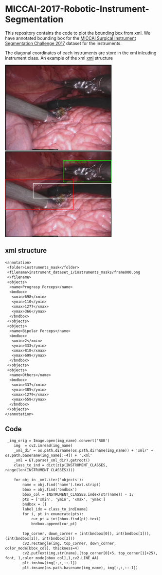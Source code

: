 # MICCAI-2017-Robotic-Instrument-Segmentation

This repository contains the code to plot the bounding box from xml. We have annotated bounding box for the [MICCAI Surgical Instrument Segmentation Challenge 2017](https://endovissub2017-roboticinstrumentsegmentation.grand-challenge.org/) dataset for the instruments.

The diagonal coordinates of each instruments are store in the xml inlcuding instrument class. An example of the xml [xml](https://github.com/mobarakol/MICCAI-2017-Robotic-Instrument-Segmentation/blob/master/instrument_dataset_1/xml/frame000.xml) structure


<p float="center">
  <img src="instrument_dataset_1/images/frame000.jpg" width="350" />
  <img src="frame000.jpg" width="350" /> 
</p>


## xml structure
```
<annotation>
 <folder>instruments_mask</folder>
 <filename>instrument_dataset_1/instruments_masks/frame000.png
 </filename>
 <objects>
  <name>Prograsp Forceps</name>
  <bndbox>
   <xmin>698</xmin>
   <ymin>110</ymin>
   <xmax>1277</xmax>
   <ymax>366</ymax>
  </bndbox>
 </objects>
 <objects>
  <name>Bipolar Forceps</name>
  <bndbox>
   <xmin>2</xmin>
   <ymin>333</ymin>
   <xmax>818</xmax>
   <ymax>699</ymax>
  </bndbox>
 </objects>
 <objects>
  <name>Others</name>
  <bndbox>
   <xmin>337</xmin>
   <ymin>385</ymin>
   <xmax>1279</xmax>
   <ymax>559</ymax>
  </bndbox>
 </objects>
</annotation>
```

## Code
```
 _img_orig = Image.open(img_name).convert('RGB')
    img  = cv2.imread(img_name)
    _xml_dir = os.path.dirname(os.path.dirname(img_name)) + 'xml/' + os.path.basename(img_name[:-4]) + '.xml'
    _xml = ET.parse(_xml_dir).getroot()
    class_to_ind = dict(zip(INSTRUMENT_CLASSES, range(len(INSTRUMENT_CLASSES))))
    
    for obj in _xml.iter('objects'):
        name = obj.find('name').text.strip()
        bbox = obj.find('bndbox')
        bbox_col = INSTRUMENT_CLASSES.index(str(name)) - 1;
        pts = ['xmin', 'ymin', 'xmax', 'ymax']
        bndbox = []
        label_idx = class_to_ind[name]
        for i, pt in enumerate(pts):         
            cur_pt = int(bbox.find(pt).text)
            bndbox.append(cur_pt)
            
        top_corner, down_corner = (int(bndbox[0]), int(bndbox[1])), (int(bndbox[2]), int(bndbox[3]))
        cv2.rectangle(img, top_corner, down_corner, color_mode[bbox_col], thickness=4)
        cv2.putText(img,str(name),(top_corner[0]+5, top_corner[1]+25), font, 1,color_mode[bbox_col],1,cv2.LINE_AA)       
        plt.imshow(img[:,:,::-1])
        plt.imsave(os.path.basename(img_name), img[:,:,::-1])
```
